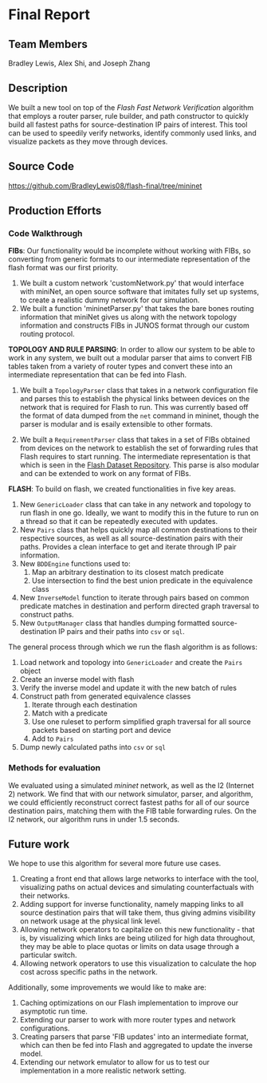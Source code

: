# Final Report

## Team Members

Bradley Lewis, Alex Shi, and Joseph Zhang

## Description

We built a new tool on top of the _Flash Fast Network Verification_ algorithm that employs a router parser, rule builder, and path constructor to quickly build all fastest paths for source-destination IP pairs of interest. This tool can be used to speedily verify networks, identify commonly used links, and visualize packets as they move through devices.

## Source Code

https://github.com/BradleyLewis08/flash-final/tree/mininet

## Production Efforts

### Code Walkthrough

**FIBs**: Our functionality would be incomplete without working with FIBs, so converting from generic formats to our intermediate representation of the flash format was our first priority.

1. We built a custom network 'customNetwork.py' that would interface with miniNet, an open source software that imitates fully set up systems, to create a realistic dummy network for our simulation.
2. We built a function 'mininetParser.py' that takes the bare bones routing information that miniNet gives us along with the network topology information and constructs FIBs in JUNOS format through our custom routing protocol.

**TOPOLOGY AND RULE PARSING**: In order to allow our system to be able to work in any system, we built out a modular parser that aims to convert FIB tables taken from a variety of router types and convert these into an intermediate representation that can be fed into Flash.

1. We built a `TopologyParser` class that takes in a network configuration file and parses this to establish the physical links between devices on the network that is required for Flash to run. This was currently based off the format of data dumped from the `net` command in mininet, though the parser is modular and is esaily extensible to other formats.

2. We built a `RequirementParser` class that takes in a set of FIBs obtained from devices on the network to establish the set of forwarding rules that Flash requires to start running. The intermediate representation is that which is seen in the [Flash Dataset Repository](https://bitbucket.org/gdtongji/dataset/src/master/). This parse is also modular and can be extended to work on any format of FIBs.

**FLASH**: To build on flash, we created functionalities in five key areas.

1. New `GenericLoader` class that can take in any network and topology to run flash in one go. Ideally, we want to modify this in the future to run on a thread so that it can be repeatedly executed with updates.
2. New `Pairs` class that helps quickly map all common destinations to their respective sources, as well as all source-destination pairs with their paths. Provides a clean interface to get and iterate through IP pair information.
3. New `BDDEngine` functions used to:
   1. Map an arbitrary destination to its closest match predicate
   2. Use intersection to find the best union predicate in the equivalence class
4. New `InverseModel` function to iterate through pairs based on common predicate matches in destination and perform directed graph traversal to construct paths.
5. New `OutputManager` class that handles dumping formatted source-destination IP pairs and their paths into `csv` or `sql`.

The general process through which we run the flash algorithm is as follows:

1. Load network and topology into `GenericLoader` and create the `Pairs` object
2. Create an inverse model with flash
3. Verify the inverse model and update it with the new batch of rules
4. Construct path from generated equivalence classes
   1. Iterate through each destination
   2. Match with a predicate
   3. Use one ruleset to perform simplified graph traversal for all source packets based on starting port and device
   4. Add to `Pairs`
5. Dump newly calculated paths into `csv` or `sql`

### Methods for evaluation

We evaluated using a simulated _mininet_ network, as well as the I2 (Internet 2) network. We find that with our network simulator, parser, and algorithm, we could efficiently reconstruct correct fastest paths for all of our source destination pairs, matching them with the FIB table forwarding rules. On the I2 network, our algorithm runs in under 1.5 seconds.

## Future work

We hope to use this algorithm for several more future use cases.

1. Creating a front end that allows large networks to interface with the tool, visualizing paths on actual devices and simulating counterfactuals with their networks.
2. Adding support for inverse functionality, namely mapping links to all source destination pairs that will take them, thus giving admins visibility on network usage at the physical link level.
3. Allowing network operators to capitalize on this new functionality - that is, by visualizing which links are being utilized for high data throughout, they may be able to place quotas or limits on data usage through a particular switch.
4. Allowing network operators to use this visualization to calculate the hop cost across specific paths in the network.

Additionally, some improvements we would like to make are:

1. Caching optimizations on our Flash implementation to improve our asymptotic run time.
2. Extending our parser to work with more router types and network configurations.
3. Creating parsers that parse 'FIB updates' into an intermediate format, which can then be fed into Flash and aggregated to update the inverse model.
4. Extending our network emulator to allow for us to test our implementation in a more realistic network setting.
